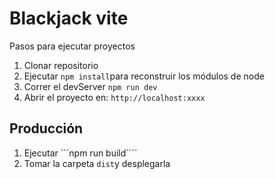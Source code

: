 # Blackjack vite

Pasos para ejecutar proyectos

1. Clonar repositorio
2. Ejecutar ```npm install```para reconstruir los módulos de node
3. Correr el devServer ```npm run dev```
4. Abrir el proyecto en: ```http://localhost:xxxx```

## Producción

1. Ejecutar ```npm run build````
2. Tomar la carpeta ```dist```y desplegarla